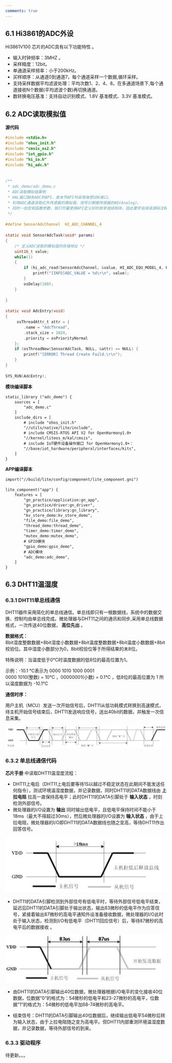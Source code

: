 ```yaml
---
comments: true
---
```


## 6.1 Hi3861的ADC外设

Hi3861V100 芯片的ADC具有以下功能特性
。

- 输入时钟频率：3MHZ
  。
- 采样精度：12bit。
- 单通道采样频率：小于200kHz。
- 买样顺序：从通道0到通道7，每个通道采样一个数据,循环采样。
- 支持采样数据平均滤波处理：平均次数1、2、4、8。在多通道场景下,每个通道接收N个数据(平均滤波个数)再切换通道。
- 数转换电压基准：支持自动识别模式、1.8V 基准模式、3.3V 基准模式。

## 6.2 ADC读取模拟值

**源代码**

```C
#include <stdio.h>
#include "ohos_init.h"
#include "cmsis_os2.h"
#include "iot_gpio.h"
#include "hi_io.h"
#include "hi_adc.h"


/**
 * adc_demo/adc_demo.c
 * ADC读取模拟值案例
 * HAL接口缺失ADC的API，故本节API均采用海思SDK接口。
 * 利用ADC通道读取红外传感器的模拟值，信号引脚接传感器的AO(Analog)。
 * 同时一些宏和函数参数，我们尽量使用API定义好的枚举或结构体，因此要学会阅读源码注释。
 */

#define SensorAdcChannel  HI_ADC_CHANNEL_4

static void SensorAdcTask(void* params)
{
    /* 定义ADC读取的模拟值的存储地址 */
    uint16_t value;
    while(1) 
    {
        if (hi_adc_read(SensorAdcChannel, &value, HI_ADC_EQU_MODEL_4, HI_ADC_CUR_BAIS_DEFAULT, 0) == HI_ERR_SUCCESS) {
            printf("[INFO]ADC_VALUE = %d\r\n", value);
        }
        osDelay(100);
    }

}

static void AdcEntry(void)
{
     osThreadAttr_t attr = {
        .name = "AdcThread",
        .stack_size = 1024,
        .priority = osPriorityNormal
    };
    if (osThreadNew(SensorAdcTask, NULL, &attr) == NULL) {
        printf("[ERROR] Thread Create Faild.\r\n");
    }
}

SYS_RUN(AdcEntry);
```

**模块编译脚本**

```
static_library ("adc_demo") {
    sources = [
        "adc_demo.c"
    ]
    include_dirs = [
        # include "ohos_init.h"
        "//utils/native/lite/include",
        # include CMSIS-RTOS API V2 for OpenHarmony1.0+
        "//kernel/liteos_m/kal/cmsis",
        # include IoT硬件设备操作接口 for OpenHarmony1.0+：
        "//base/iot_hardware/peripheral/interfaces/kits",
    ]
}
```

**APP编译脚本**

```
import("//build/lite/config/component/lite_component.gni")

lite_component("app") {
    features = [
        "gn_practice/application:gn_app",
        "gn_practice/driver:gn_driver",
        "gn_practice/library:gn_library",
        "kv_store_demo:kv_store_demo",
        "file_demo:file_demo",
        "thread_demo:thread_demo",
        "timer_demo:timer_demo",
        "mutex_demo:mutex_demo",
        # GPIO模块
        "gpio_demo:gpio_demo",
        # ADC模块
        "adc_demo:adc_demo",
    ]
}
```

## 6.3 DHT11温湿度

### 6.3.1 DHT11单总线通信

DHT11器件采用简化的单总线通信。单总线即只有一根数据线，系统中的数据交换、控制均由单总线完成。微处理器与DHT11之间的通讯和同步,采用单总线数据格式，一次传送40位数据， **高位先出** 。  

**数据格式：**  
8bit湿度整数数据+8bit湿度小数数据+8bit温度整数数据+8bit温度小数数据+8bit校验位。其中湿度小数部分为0，8bit校验位等于所得结果的末8位。  

特殊说明：当温度低于0℃时温度数据的低8位的最高位置为1。

示例：-10.1 ℃表示为 0000 1010 1000 0001   
0000 1010(整数) = 10℃  ，00000001(小数) = 0.1℃  ，低8位的最高位置为 1 所以温度数据为 -10.1℃

**通信时序：**

用户主机（MCU）发送一次开始信号后，DHT11从低功耗模式转换到高速模式，待主机开始信号结束后，DHT11发送响应信号，送出40bit的数据，并触发一次信息采集。  

![image-20250205135648973](6.ADC/image-20250205135648973.png)

### 6.3.2 单总线通信代码

**芯片手册** 中读取DHT11温湿度流程：

- DHT11上电后（DHT11上电后要等待1S以越过不稳定状态在此期间不能发送任何指令），测试环境温湿度数据，并记录数据，同时DHT11的DATA数据线由 **上拉电阻** 拉高一直保持高电平；此时DHT11的DATA引脚处于 **输入状态** ，时刻检测外部信号。  
- 微处理器的I/O设置为 **输出** 同时输出低电平，且低电平保持时间不能小于18ms（最大不得超过30ms），然后微处理器的I/O设置为 **输入状态** ，由于上拉电阻，微处理器的I/O即DHT11的DATA数据线也随之变高，等待DHT11作出回答信号。  

![image-20250205143535118](6.ADC/image-20250205143535118.png)

- DHT11的DATA引脚检测到外部信号有低电平时，等待外部信号低电平结束，延迟后DHT11的DATA引脚处于输出状态，输出83微秒的低电平作为应答信号，紧接着输出87微秒的高电平通知外设准备接收数据，微处理器的I/O此时处于输入状态，检测到I/O有低电平（DHT11回应信号）后，等待87微秒的高电平后的数据接收 。

![image-20250205143546262](6.ADC/image-20250205143546262.png)

- 由DHT11的DATA引脚输出40位数据，微处理器根据I/O电平的变化接收40位数据，位数据“0”的格式为：54微秒的低电平和23-27微秒的高电平，位数据“1”的格式为：54微秒的低电平加68-74微秒的高电平。  

- 结束信号：DHT11的DATA引脚输出40位数据后，继续输出低电平54微秒后转为输入状态，由于上拉电阻随之变为高电平。但DHT11内部重测环境温湿度数据，并记录数据，等待外部信号的到来。

### 6.3.3 驱动程序

待更新。。。